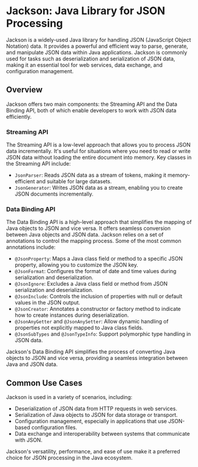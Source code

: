 # Jackson: Java Library for JSON Processing

Jackson is a widely-used Java library for handling JSON (JavaScript Object Notation) data. It provides a powerful and
efficient way to parse, generate, and manipulate JSON data within Java applications. Jackson is commonly used for tasks
such as deserialization and serialization of JSON data, making it an essential tool for web services, data exchange, and
configuration management.

## Overview

Jackson offers two main components: the Streaming API and the Data Binding API, both of which enable developers to work
with JSON data efficiently.

### Streaming API

The Streaming API is a low-level approach that allows you to process JSON data incrementally. It's useful for situations
where you need to read or write JSON data without loading the entire document into memory. Key classes in the Streaming
API include:

- `JsonParser`: Reads JSON data as a stream of tokens, making it memory-efficient and suitable for large datasets.
- `JsonGenerator`: Writes JSON data as a stream, enabling you to create JSON documents incrementally.

### Data Binding API

The Data Binding API is a high-level approach that simplifies the mapping of Java objects to JSON and vice versa. It
offers seamless conversion between Java objects and JSON data. Jackson relies on a set of annotations to control the
mapping process. Some of the most common annotations include:

- `@JsonProperty`: Maps a Java class field or method to a specific JSON property, allowing you to customize the JSON
  key.
- `@JsonFormat`: Configures the format of date and time values during serialization and deserialization.
- `@JsonIgnore`: Excludes a Java class field or method from JSON serialization and deserialization.
- `@JsonInclude`: Controls the inclusion of properties with null or default values in the JSON output.
- `@JsonCreator`: Annotates a constructor or factory method to indicate how to create instances during deserialization.
- `@JsonAnyGetter` and `@JsonAnySetter`: Allow dynamic handling of properties not explicitly mapped to Java class
  fields.
- `@JsonSubTypes` and `@JsonTypeInfo`: Support polymorphic type handling in JSON data.

Jackson's Data Binding API simplifies the process of converting Java objects to JSON and vice versa, providing a
seamless integration between Java and JSON data.

## Common Use Cases

Jackson is used in a variety of scenarios, including:

- Deserialization of JSON data from HTTP requests in web services.
- Serialization of Java objects to JSON for data storage or transport.
- Configuration management, especially in applications that use JSON-based configuration files.
- Data exchange and interoperability between systems that communicate with JSON.

Jackson's versatility, performance, and ease of use make it a preferred choice for JSON processing in the Java
ecosystem.